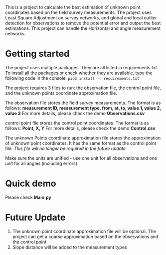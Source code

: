 This is a project to calculate the best estimation of unknown point coordinates based on the field survey measurements. The project uses Least Square Adjustment on survey networks, and global and local outlier detection for observations to remove the potential error and output the best estimations. This project can handle the Horizontal and angle measurement networks.

# Getting started
The project uses multiple packages. They are all listed in requirements.txt. To install all the packages or check whether they are available, type the following code in the console:
`pip3 install -r requirements.txt`

The project requires 3 files to run: the observation file, the control point file, and the unknown points coordinate approximation file.

The observation file stores the field survey measurements. The format is as follows:
**measurement ID, measurement type, from, at, to, value 1, value 2, value 3**
For more details, please check the demo **Observations.csv**

control point file stores the control point coordinates. The format is as follows:
**Point, X, Y**
For more details, please check the demo **Control.csv**

The unknown Points coordinate approximation file stores the approximation of unknown point coordinates. It has the same format as the control point file.
*This file will no longer be required in the future update*

Make sure the units are unified - use one unit for all observations and one unit for all angles (including errors)

# Quick demo
Please check **Main.py**

# Future Update
1. The unknown point coordinate approximation file will be optional. The project can get a coarse approximation based on the observations and the control point
2. Slope distance will be added to the measurement types
